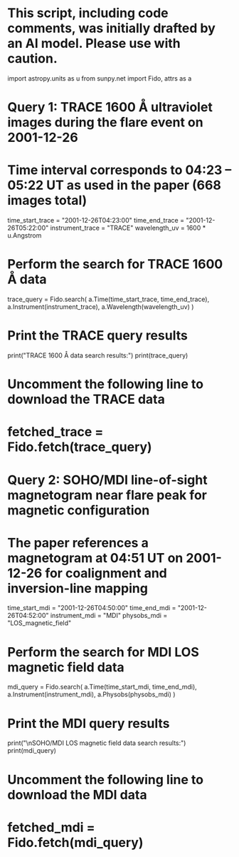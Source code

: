 # This script, including code comments, was initially drafted by an AI model. Please use with caution.

import astropy.units as u
from sunpy.net import Fido, attrs as a

# Query 1: TRACE 1600 Å ultraviolet images during the flare event on 2001-12-26
# Time interval corresponds to 04:23 – 05:22 UT as used in the paper (668 images total)
time_start_trace = "2001-12-26T04:23:00"
time_end_trace   = "2001-12-26T05:22:00"
instrument_trace = "TRACE"
wavelength_uv    = 1600 * u.Angstrom

# Perform the search for TRACE 1600 Å data
trace_query = Fido.search(
    a.Time(time_start_trace, time_end_trace),
    a.Instrument(instrument_trace),
    a.Wavelength(wavelength_uv)
)

# Print the TRACE query results
print("TRACE 1600 Å data search results:")
print(trace_query)

# Uncomment the following line to download the TRACE data
# fetched_trace = Fido.fetch(trace_query)


# Query 2: SOHO/MDI line-of-sight magnetogram near flare peak for magnetic configuration
# The paper references a magnetogram at 04:51 UT on 2001-12-26 for coalignment and inversion-line mapping
time_start_mdi = "2001-12-26T04:50:00"
time_end_mdi   = "2001-12-26T04:52:00"
instrument_mdi = "MDI"
physobs_mdi    = "LOS_magnetic_field"

# Perform the search for MDI LOS magnetic field data
mdi_query = Fido.search(
    a.Time(time_start_mdi, time_end_mdi),
    a.Instrument(instrument_mdi),
    a.Physobs(physobs_mdi)
)

# Print the MDI query results
print("\nSOHO/MDI LOS magnetic field data search results:")
print(mdi_query)

# Uncomment the following line to download the MDI data
# fetched_mdi = Fido.fetch(mdi_query)
